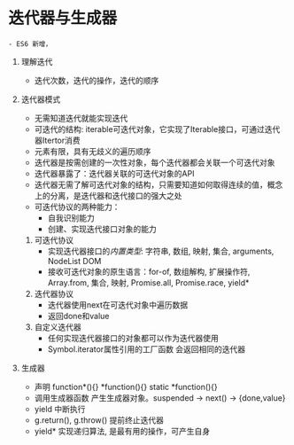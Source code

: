 # 迭代器与生成器
    - ES6 新增，
1. 理解迭代
    - 迭代次数，迭代的操作，迭代的顺序

2. 迭代器模式
    - 无需知道迭代就能实现迭代
    - 可迭代的结构: iterable可迭代对象，它实现了Iterable接口，可通过迭代器Itertor消费
    - 元素有限，具有无歧义的遍历顺序
    - 迭代器是按需创建的一次性对象，每个迭代器都会关联一个可迭代对象
    - 迭代器暴露了：迭代器关联的可迭代对象的API
    - 迭代器无需了解可迭代对象的结构，只需要知道如何取得连续的值，概念上的分离，是迭代器和迭代接口的强大之处
    - 可迭代协议的两种能力：
        - 自我识别能力
        - 创建、实现迭代接口对象的能力
    1. 可迭代协议
        - 实现迭代器接口的*内置类型*: 字符串, 数组, 映射, 集合, arguments, NodeList DOM
        - 接收可迭代对象的原生语言：for-of, 数组解构, 扩展操作符, Array.from, 集合, 映射, Promise.all, Promise.race, yield*
    2. 迭代器协议
        - 迭代器使用next在可迭代对象中遍历数据
        - 返回done和value
    3. 自定义迭代器
        - 任何实现迭代器接口的对象都可以作为迭代器使用
        - Symbol.iterator属性引用的工厂函数 会返回相同的迭代器
     

3. 生成器
    - 声明 function*(){} *function(){} static *function(){}
    - 调用生成器函数 产生生成器对象。suspended -> next() -> {done,value}
    - yield 中断执行
    - g.return(), g.throw() 提前终止迭代器
    - yield* 实现递归算法, 是最有用的操作，可产生自身


